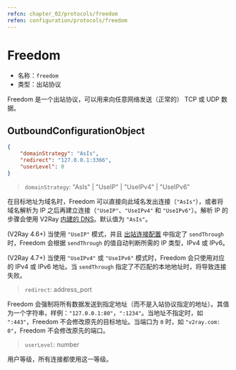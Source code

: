 ```yaml
---
refcn: chapter_02/protocols/freedom
refen: configuration/protocols/freedom
---
```


# Freedom

* 名称：`freedom`
* 类型：出站协议

Freedom 是一个出站协议，可以用来向任意网络发送（正常的） TCP 或 UDP 数据。

## OutboundConfigurationObject

```json
{
    "domainStrategy": "AsIs",
    "redirect": "127.0.0.1:3366",
    "userLevel": 0
}
```

> `domainStrategy`: "AsIs" | "UseIP" | "UseIPv4" | "UseIPv6"

在目标地址为域名时，Freedom 可以直接向此域名发出连接（`"AsIs"`），或者将域名解析为 IP 之后再建立连接（`"UseIP"`、`"UseIPv4"` 和 `"UseIPv6"`）。解析 IP 的步骤会使用 V2Ray [内建的 DNS](../04_dns.md)。默认值为 `"AsIs"`。

(V2Ray 4.6+) 当使用 `"UseIP"` 模式，并且 [出站连接配置](../01_overview.md#outboundobject) 中指定了 `sendThrough` 时，Freedom 会根据 `sendThrough` 的值自动判断所需的 IP 类型，IPv4 或 IPv6。

(V2Ray 4.7+) 当使用 `"UseIPv4"` 或 `"UseIPv6"` 模式时，Freedom 会只使用对应的 IPv4 或 IPv6 地址。当 `sendThrough` 指定了不匹配的本地地址时，将导致连接失败。

> `redirect`: address_port

Freedom 会强制将所有数据发送到指定地址（而不是入站协议指定的地址）。其值为一个字符串，样例：`"127.0.0.1:80"`，`":1234"`。当地址不指定时，如 `":443"`，Freedom 不会修改原先的目标地址。当端口为 `0` 时，如 `"v2ray.com: 0"`，Freedom 不会修改原先的端口。

> `userLevel`: number

用户等级，所有连接都使用这一等级。

